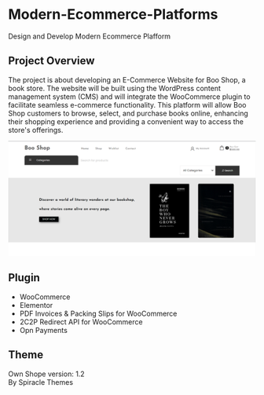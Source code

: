 # Modern-Ecommerce-Platforms
Design and Develop Modern Ecommerce Plafform

## Project Overview
The project is about developing an E-Commerce Website for Boo Shop, a book store. The website will be built using the WordPress content management system (CMS) and will integrate the WooCommerce plugin to facilitate seamless e-commerce functionality. This platform will allow Boo Shop customers to browse, select, and purchase books online, enhancing their shopping experience and providing a convenient way to access the store's offerings.

![home one](img/home.png)

## Plugin
- WooCommerce
- Elementor
- PDF Invoices & Packing Slips for WooCommerce
- 2C2P Redirect API for WooCommerce
- Opn Payments
  
## Theme
Own Shope version: 1.2 <br/> 
By Spiracle Themes



